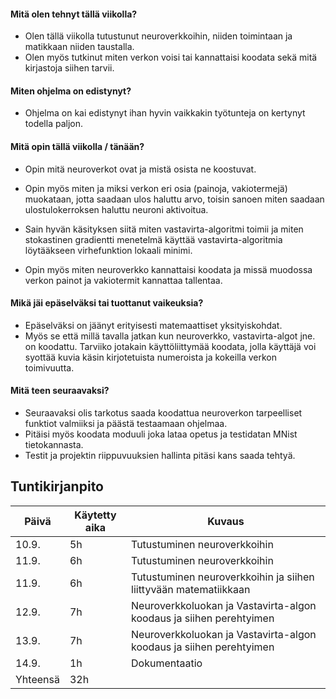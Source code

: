 #### Mitä olen tehnyt tällä viikolla?
- Olen tällä viikolla tutustunut neuroverkkoihin, niiden toimintaan ja matikkaan niiden taustalla.
- Olen myös tutkinut miten verkon voisi tai kannattaisi koodata sekä mitä kirjastoja siihen tarvii.
  
#### Miten ohjelma on edistynyt?
- Ohjelma on kai edistynyt ihan hyvin vaikkakin työtunteja on kertynyt todella paljon.
  
#### Mitä opin tällä viikolla / tänään?
- Opin mitä neuroverkot ovat ja mistä osista ne koostuvat.
  
- Opin myös miten ja miksi verkon eri osia (painoja, vakiotermejä) muokataan, jotta saadaan ulos haluttu arvo, toisin sanoen miten saadaan ulostulokerroksen haluttu neuroni aktivoitua.
  
- Sain hyvän käsityksen siitä miten vastavirta-algoritmi toimii ja miten stokastinen gradientti menetelmä käyttää vastavirta-algoritmia löytääkseen virhefunktion lokaali minimi.

- Opin myös miten neuroverkko kannattaisi koodata ja missä muodossa verkon painot ja vakiotermit kannattaa tallentaa. 
  
#### Mikä jäi epäselväksi tai tuottanut vaikeuksia?

- Epäselväksi on jäänyt erityisesti matemaattiset yksityiskohdat.
- Myös se että millä tavalla jatkan kun neuroverkko, vastavirta-algot jne. on koodattu. Tarviiko jotakain käyttöliittymää koodata, jolla käyttäjä voi syottää kuvia käsin kirjotetuista numeroista ja kokeilla verkon toimivuutta.

#### Mitä teen seuraavaksi?
- Seuraavaksi olis tarkotus saada koodattua neuroverkon tarpeelliset funktiot valmiiksi ja päästä testaamaan ohjelmaa.
- Pitäisi myös koodata moduuli joka lataa opetus ja testidatan MNist tietokannasta.
- Testit ja projektin riippuvuuksien hallinta pitäsi kans saada tehtyä.


## Tuntikirjanpito

| Päivä | Käytetty aika | Kuvaus |
| ----- | ------------- | ------ |
| 10.9.  | 5h            | Tutustuminen neuroverkkoihin |
| 11.9.  | 6h            | Tutustuminen neuroverkkoihin |
| 11.9.  | 6h            | Tutustuminen neuroverkkoihin ja siihen liittyvään matematiikkaan |
| 12.9.  | 7h            | Neuroverkkoluokan ja Vastavirta-algon koodaus ja siihen perehtyimen |
| 13.9.  | 7h            | Neuroverkkoluokan ja Vastavirta-algon koodaus ja siihen perehtyimen |
| 14.9.  | 1h            | Dokumentaatio |
| Yhteensä | 32h         |        |

